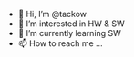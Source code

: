 - 👋 Hi, I’m @tackow
- 👀 I’m interested in HW & SW
- 🌱 I’m currently learning SW
- 📫 How to reach me ...

<!---
tackow/tackow is a ✨ special ✨ repository because its `README.md` (this file) appears on your GitHub profile.
You can click the Preview link to take a look at your changes.
--->
